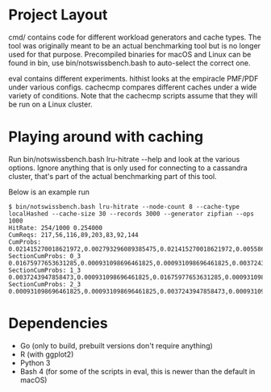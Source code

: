 # Project Layout
cmd/ contains code for different workload generators and cache types.
The tool was originally meant to be an actual benchmarking tool
but is no longer used for that purpose.
Precompiled binaries for macOS and Linux can be found in bin,
use bin/notswissbench.bash to auto-select the correct one.

eval contains different experiments.
hithist looks at the empiracle PMF/PDF under various configs.
cachecmp compares different caches under a wide variety of conditions.
Note that the cachecmp scripts assume that they will be run on a Linux cluster.

# Playing around with caching
Run bin/notswissbench.bash lru-hitrate --help and look at the various options.
Ignore anything that is only used for connecting to a cassandra cluster,
that's part of the actual benchmarking part of this tool.

Below is an example run
```
$ bin/notswissbench.bash lru-hitrate --node-count 8 --cache-type localHashed --cache-size 30 --records 3000 --generator zipfian --ops 1000
HitRate: 254/1000 0.254000
CumReqs: 217,56,116,89,203,83,92,144
CumProbs: 0.021415270018621972,0.002793296089385475,0.021415270018621972,0.00558659217877095,0.09776536312849161,0.004655493482309125,0.022346368715083796,0.05679702048417132
SectionCumProbs: 0_3 0.01675977653631285,0.000931098696461825,0.000931098696461825,0.0037243947858473,0.020484171322160148,0.000931098696461825,0.013966480446927373,0.000931098696461825
SectionCumProbs: 1_3 0.0037243947858473,0.000931098696461825,0.01675977653631285,0.000931098696461825,0.054003724394785846,0.002793296089385475,0.0037243947858473,0.008379888268156424
SectionCumProbs: 2_3 0.000931098696461825,0.000931098696461825,0.0037243947858473,0.000931098696461825,0.023277467411545624,0.000931098696461825,0.004655493482309125,0.04748603351955307
```

# Dependencies
* Go (only to build, prebuilt versions don't require anything)
* R (with ggplot2)
* Python 3
* Bash 4 (for some of the scripts in eval, this is newer than the default in macOS)


